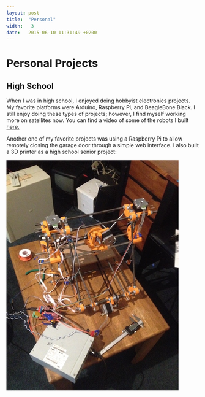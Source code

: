 ```yaml
---
layout: post
title:  "Personal"
width:   3
date:   2015-06-10 11:31:49 +0200
---
```


# Personal Projects

## High School

When I was in high school, I enjoyed doing hobbyist electronics projects. My favorite platforms were Arduino, Raspberry Pi, and BeagleBone Black. I still enjoy doing these types of projects; however, I find myself working more on satellites now. You can find a video of some of the robots I built [here.](https://www.youtube.com/watch?v=I1k-_aE0UxU)

Another one of my favorite projects was using a Raspberry Pi to allow remotely closing the garage door through a simple web interface. I also built a 3D printer as a high school senior project:

![3D Printer](./assets/printer.jpg)
